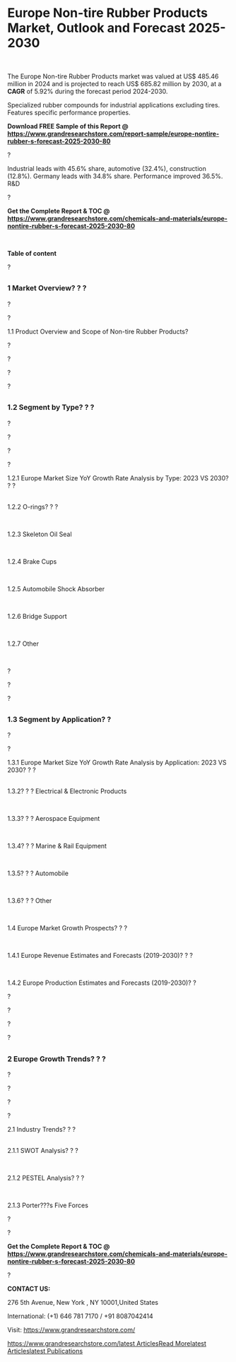 <h1>Europe Non-tire Rubber Products Market, Outlook and Forecast 2025-2030</h1><br/><p>The Europe Non-tire Rubber Products market was valued at US$ 485.46 million in 2024 and is projected to reach US$ 685.82 million by 2030, at a <strong>CAGR</strong> of 5.92% during the forecast period 2024-2030.</p>
 
 
 
 <p>Specialized rubber compounds for industrial applications excluding tires. Features specific performance properties.</p>
 
 
 
 <div><b>Download FREE Sample of this Report @ <a href="https://www.grandresearchstore.com/report-sample/europe-nontire-rubber-s-forecast-2025-2030-80">https://www.grandresearchstore.com/report-sample/europe-nontire-rubber-s-forecast-2025-2030-80</a></b></div>
 
 
 
 <p>? </p>
 
 
 
 <p>Industrial leads with 45.6% share, automotive (32.4%), construction (12.8%). Germany leads with 34.8% share. Performance improved 36.5%. R&D</p>
 
 
 
 <p>? </p>
 
 
 
 <div><b>Get the Complete Report & TOC @ <a href="https://www.grandresearchstore.com/chemicals-and-materials/europe-nontire-rubber-s-forecast-2025-2030-80">https://www.grandresearchstore.com/chemicals-and-materials/europe-nontire-rubber-s-forecast-2025-2030-80</a></b></div>
 
 
 
 <p><br />
 
 <b>Table of content</b></p>
 
 
 
 <p>? </p>
 
 
 
 <h2><span style="font-size:16px"><strong>1 Market Overview? ? ? </strong></span></h2>
 
 
 
 <p>? </p>
 
 
 
 <p>? </p>
 
 
 
 <p>1.1 Product Overview and Scope of Non-tire Rubber Products? </p>
 
 
 
 <p>? </p>
 
 
 
 <p>? </p>
 
 
 
 <p>? </p>
 
 
 
 <p>? </p>
 
 
 
 <h2><strong><span style="font-size:16px">1.2 Segment by Type? ? ? </span></strong></h2>
 
 
 
 <p>? </p>
 
 
 
 <p>? </p>
 
 
 
 <p>? </p>
 
 
 
 <p>? </p>
 
 
 
 <p>1.2.1 Europe Market Size YoY Growth Rate Analysis by Type: 2023 VS 2030? ? ? <br />
 
 <br />
 
 1.2.2 O-rings? ? ? <br />
 
 <br />
 
 1.2.3 Skeleton Oil Seal<br />
 
 <br />
 
 1.2.4 Brake Cups<br />
 
 <br />
 
 1.2.5 Automobile Shock Absorber<br />
 
 <br />
 
 1.2.6 Bridge Support<br />
 
 <br />
 
 1.2.7 Other<br />
 
 <br />
 
 ? </p>
 
 
 
 <p>? </p>
 
 
 
 <p>? </p>
 
 
 
 <h2><span style="font-size:16px"><strong>1.3 Segment by Application? ? </strong></span></h2>
 
 
 
 <p>? </p>
 
 
 
 <p>? </p>
 
 
 
 <p>1.3.1 Europe Market Size YoY Growth Rate Analysis by Application: 2023 VS 2030? ? ? <br />
 
 <br />
 
 1.3.2? ? ? Electrical & Electronic Products<br />
 
 <br />
 
 1.3.3? ? ? Aerospace Equipment<br />
 
 <br />
 
 1.3.4? ? ? Marine & Rail Equipment<br />
 
 <br />
 
 1.3.5? ? ? Automobile<br />
 
 <br />
 
 1.3.6? ? ? Other<br />
 
 <br />
 
 1.4 Europe Market Growth Prospects? ? ? <br />
 
 <br />
 
 1.4.1 Europe Revenue Estimates and Forecasts (2019-2030)? ? ? <br />
 
 <br />
 
 1.4.2 Europe Production Estimates and Forecasts (2019-2030)? ? </p>
 
 
 
 <p>? </p>
 
 
 
 <p>? </p>
 
 
 
 <p>? </p>
 
 
 
 <p>? </p>
 
 
 
 <h2><span style="font-size:16px"><strong>2 Europe Growth Trends? ? ? </strong></span></h2>
 
 
 
 <p>? </p>
 
 
 
 <p>? </p>
 
 
 
 <p>? </p>
 
 
 
 <p>? </p>
 
 
 
 <p>2.1 Industry Trends? ? ? <br />
 
 <br />
 
 2.1.1 SWOT Analysis? ? ? <br />
 
 <br />
 
 2.1.2 PESTEL Analysis? ? ? <br />
 
 <br />
 
 2.1.3 Porter???s Five Forces</p>
 
 
 
 <p>? </p>
 
 
 
 <p>? </p>
 
 
 
 <div><b>Get the Complete Report & TOC @ <a href="https://www.grandresearchstore.com/chemicals-and-materials/europe-nontire-rubber-s-forecast-2025-2030-80">https://www.grandresearchstore.com/chemicals-and-materials/europe-nontire-rubber-s-forecast-2025-2030-80</a></b></div>
 
 
 
 <p>? </p>
 
 
 
 <p><b>CONTACT US:</b><br />
 
 276 5th Avenue, New York , NY 10001,United States<br />
 
 International: (+1) 646 781 7170 / +91 8087042414<br />
 
 Visit: <a href="https://www.grandresearchstore.com/">https://www.grandresearchstore.com/</a><br />
 
 <a href="https://gyeongbokgung.com">https://www.grandresearchstore.com/</a><a href="https://hallyeomaritime.com">latest Articles</a><a href="https://jingwansa.com">Read More</a><a href="https://nguoiviet.jp/">latest Articles</a><a href="https://www.intelmarketresearch.com/">latest Publications</a></p>